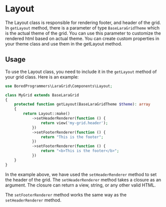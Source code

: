 # Layout

The Layout class is responsible for rendering footer, and header of the grid. In `getLayout` method, there is a parameter
of type `BaseLaraGridTheme` which is the actual theme of the grid. You can use this parameter to customize the rendered
html based on actual theme. You can create custom properties in your theme class and use them in the getLayout method.

## Usage

To use the Layout class, you need to include it in the `getLayout` method of your grid class. Here is an example:

```php
use BoredProgrammers\LaraGrid\Components\Layout;

class MyGrid extends BaseLaraGrid
{
    protected function getLayout(BaseLaraGridTheme $theme): array
    {
        return Layout::make()
            ->setHeaderRenderer(function () {
                return view('my-grid.header');
            })
            ->setFooterRenderer(function () {
                return "This is the footer";
            })
            ->setFooterRenderer(function () {
                return "<b>This is the footer</b>";
            })
    }
}
```

In the example above, we have used the `setHeaderRenderer` method to set the header of the grid. The `setHeaderRenderer`
method takes a closure as an argument. The closure can return a view, string, or any other valid HTML.

The `setFooterRenderer` method works the same way as the `setHeaderRenderer` method.